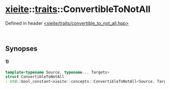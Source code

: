 # [xieite](../../xieite.md)\:\:[traits](../../traits.md)\:\:ConvertibleToNotAll
Defined in header [<xieite/traits/convertible_to_not_all.hpp>](../../../include/xieite/traits/convertible_to_not_all.hpp)

&nbsp;

## Synopses
#### 1)
```cpp
template<typename Source, typename... Targets>
struct ConvertibleToNotAll
: std::bool_constant<xieite::concepts::ConvertibleToNotAll<Source, Targets...>> {};
```
